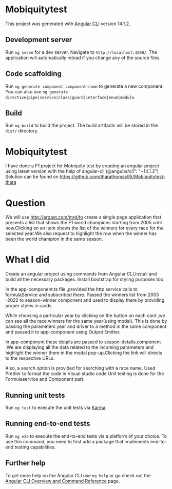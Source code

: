 # Mobiquitytest

This project was generated with [Angular CLI](https://github.com/angular/angular-cli) version 14.1.2.

## Development server

Run `ng serve` for a dev server. Navigate to `http://localhost:4200/`. The application will automatically reload if you change any of the source files.

## Code scaffolding

Run `ng generate component component-name` to generate a new component. You can also use `ng generate directive|pipe|service|class|guard|interface|enum|module`.

## Build

Run `ng build` to build the project. The build artifacts will be stored in the `dist/` directory.

# Mobiquitytest

I have done a F1 project for Mobiquity test by creating an angular project using latest version with the help of angular-cli (@angular/cli": "~14.1.2")
Solution can be found on https://github.com/tharathomas95/Mobiquitytest-thara

# Question

We will use http://ergast.com/mrd/to create a single page application that presents a list that shows the F1 world champions starting from 2005 until now.Clicking on an item shows the list of the winners for every race for the selected year.We also request to highlight the row when the winner has been the world champion in the same season.

# What I did

Create an angular project using commands from Angular CLI,Install and build all the necessary packages.
Install bootstrap for styling purposes too.

In the app-component.ts file ,provided the http service calls to formulaService and subscribed there.
Passed the winners list from 2005 -2022 to season-winner component and used to display there by providing proper styles in cards.

While choosing a particular year by clicking on the button on each card ,we can see all the race winners for the same year(using modal). This is done by passing the parameters year and driver to a method in the same component and passed it to app-component using Output Emitter.

In app-component these details are passed to season-details.component .We are displaying all the data related to the incoming parameters and highlight the winner there in the modal pop-up.Clicking the link will directs to the respective URLs.

Also, a search option is provided for searching with a race name.
Used Prettier to format the code in Visual studio code
Unit testing is done for the Formulaservice and Component part.

## Running unit tests

Run `ng test` to execute the unit tests via [Karma](https://karma-runner.github.io).

## Running end-to-end tests

Run `ng e2e` to execute the end-to-end tests via a platform of your choice. To use this command, you need to first add a package that implements end-to-end testing capabilities.

## Further help

To get more help on the Angular CLI use `ng help` or go check out the [Angular CLI Overview and Command Reference](https://angular.io/cli) page.
